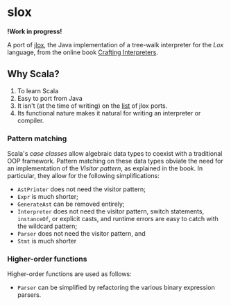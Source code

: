 # slox

**!Work in progress!**

A port of [jlox](https://github.com/munificent/craftinginterpreters/tree/master/java/com/craftinginterpreters),
the Java implementation of a tree-walk interpreter for the *Lox* language,
from the online book [Crafting Interpreters](https://craftinginterpreters.com/).

## Why Scala?

1. To learn Scala
2. Easy to port from Java
3. It isn't (at the time of writing) on the [list]() of jlox ports.
4. Its functional nature makes it natural for writing an interpreter or compiler.

### Pattern matching

Scala's *case classes* allow algebraic data types to coexist with a traditional OOP framework.
Pattern matching on these data types obviate the need for an implementation of the *Visitor pattern*,
as explained in the book. In particular, they allow for the following simplifications:

* `AstPrinter` does not need the visitor pattern;
* `Expr` is much shorter;
* `GenerateAst` can be removed entirely;
* `Interpreter` does not need the visitor pattern, switch statements, `instanceOf`,
or explicit casts, and runtime errors are easy to catch with the wildcard pattern;
* `Parser` does not need the visitor pattern, and
* `Stmt` is much shorter

### Higher-order functions

Higher-order functions are used as follows:

* `Parser` can be simplified by refactoring the various binary expression parsers.

